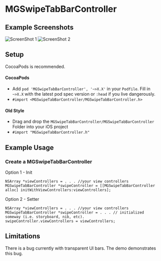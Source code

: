 # MGSwipeTabBarController

## Example Screenshots
![ScreenShot 1](https://raw.githubusercontent.com/mglagola/MGSwipeTabBarController/2.0/Screenshots/screen1.png)
![ScreenShot 2](https://raw.githubusercontent.com/mglagola/MGSwipeTabBarController/2.0/Screenshots/screen2.png) 

## Setup
CocoaPods is recommended.
#### CocoaPods 
- Add `pod 'MGSwipeTabBarController', '~>X.X'` in your `Podfile`.  Fill in `~>X.X` with the latest pod spec version or `:head` if you live dangerously.
- `#import <MGSwipeTabBarController/MGSwipeTabBarController.h>`

#### Old Style
- Drag and drop the `MGSwipeTabBarController/MGSwipeTabBarController` Folder into your iOS project
- `#import "MGSwipeTabBarController.h"`


## Example Usage

### Create a MGSwipeTabBarController
Option 1 - Init
```objc
NSArray *viewControllers = . . . //your view controllers
MGSwipeTabBarController *swipeController = [[MGSwipeTabBarController alloc] initWithViewControllers:viewControllers]; 
```

Option 2 - Setter
```objc
NSArray *viewControllers = . . . //your view controllers
MGSwipeTabBarController *swipeController = . . . // initialized someway (i.e. storyboard, nib, etc).
swipeController.viewControllers = viewControllers;
```


## Limitations
There is a bug currently with transparent UI bars. The demo demonstrates this bug. 